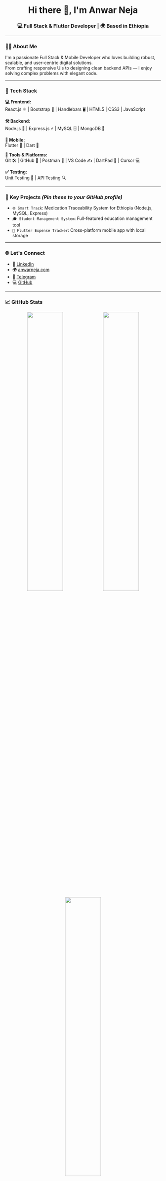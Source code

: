 <h1 align="center">Hi there 🤚, I'm Anwar Neja</h1>
<h3 align="center">💻 Full Stack & Flutter Developer | 🌍 Based in Ethiopia</h3>

---

### 👨‍💻 About Me

I'm a passionate Full Stack & Mobile Developer who loves building robust, scalable, and user-centric digital solutions.  
From crafting responsive UIs to designing clean backend APIs — I enjoy solving complex problems with elegant code.

---

### 🚀 Tech Stack

**💻 Frontend:**  
React.js ⚛️ | Bootstrap 🎨 | Handlebars 🖥️ | HTML5 | CSS3 | JavaScript

**🛠️ Backend:**  
Node.js 🚀 | Express.js ⚡ | MySQL 🗄️ | MongoDB 🍃

**📱 Mobile:**  
Flutter 📲 | Dart 🎯

**🧰 Tools & Platforms:**  
Git 🛠️ | GitHub 🧠 | Postman 📡 | VS Code ✍️ | DartPad 🎯 | Cursor 💻

**✅ Testing:**  
Unit Testing 🧪 | API Testing 🔍

---

### 📌 Key Projects *(Pin these to your GitHub profile)*

- `🌐 Smart Track`: Medication Traceability System for Ethiopia (Node.js, MySQL, Express)
- `🎓 Student Management System`: Full-featured education management tool
- `📲 Flutter Expense Tracker`: Cross-platform mobile app with local storage

---

### 🌐 Let's Connect

- 🔗 [LinkedIn](https://www.linkedin.com/in/anwar-neja-6a74082bb)
- 🌍 [anwarneja.com](http://www.anwarneja.com)
- 💬 [Telegram](https://t.me/know82)
- 💻 [GitHub](https://github.com/anwarneja)

---

### 📈 GitHub Stats

<p align="center">
  <img src="https://github-readme-stats.vercel.app/api?username=anwarneja&show_icons=true&theme=radical&count_private=true&hide_border=false" width="48%" />
  <img src="https://github-readme-streak-stats.herokuapp.com/?user=anwarneja&theme=radical&hide_border=false" width="48%" />
</p>

<p align="center">
  <img src="https://github-readme-stats.vercel.app/api/top-langs/?username=anwarneja&layout=compact&theme=radical&hide_border=false" width="48%" />
</p>

---

### 🏆 GitHub Achievements

- 🥇 Active Contributor
- 📌 Pinned Repositories
- ⭐ Starred Projects
- 🔁 Commits Across Multiple Projects

---

### ⚡ Fun Facts

- 🧠 I'm self-taught and always learning something new.
- 💡 I love turning ideas into interactive, real-world products.
- 🤝 Open to collaborations and freelance opportunities.

---

> 🎯 “Code is like humor. When you have to explain it, it’s bad.” – Cory House
